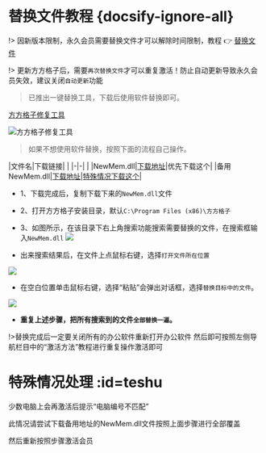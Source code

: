 # 替换文件教程 {docsify-ignore-all}

!> 因新版本限制，永久会员需要替换文件才可以解除时间限制，教程 👉️ [替换文件](/use/instead)

!> 更新方方格子后，需要`再次替换文件`才可以重复激活！防止自动更新导致永久会员失效，建议关闭`自动更新`功能


>已推出一键替换工具，下载后使用软件替换即可。    

[方方格子修复工具](https://blog.tengzhou.ren/ffcell/%E6%96%B9%E6%96%B9%E6%A0%BC%E5%AD%90%E4%BF%AE%E5%A4%8D%E5%B7%A5%E5%85%B7.exe)

![方方格子修复工具](https://blog.tengzhou.ren/ffcell/ffcell.png)



>如果不想使用软件替换，按照下面的流程自己操作。

|文件名|下载链接| |
|-|-| |
|NewMem.dll|[下载地址](https://blog.tengzhou.ren/2024/ffcell/NewMem.zip)|优先下载这个|
|备用NewMem.dll|[下载地址](https://blog.tengzhou.ren/2024/ffcell/install/NewMem.zip)|[特殊情况下载这个](/use/instead?id=teshu)|


- 1、下载完成后，复制下载下来的`NewMem.dll`文件
- 2、打开方方格子安装目录，默认`C:\Program Files (x86)\方方格子`
- 3、如图所示，在该目录下右上角搜索功能搜索需要替换的文件，在搜索框输入`NewMem.dll`
![](https://blog.tengzhou.ren/2024/ffcell/install/QQ20241230-170139.png)

- 出来搜索结果后，在文件上点鼠标右键，选择`打开文件所在位置`

![](https://blog.tengzhou.ren/2024/ffcell/install/QQ20241230-170256.png)

- 在空白位置单击鼠标右键，选择“粘贴”会弹出对话框，选择`替换目标中的文件`。

![](https://blog.tengzhou.ren/2024/ffcell/install/QQ20241230-170453.png)

- **重复上述步骤，把所有搜索到的文件`全部替换一遍`。**

!>替换完成后一定要关闭所有的办公软件重新打开办公软件
然后即可按照左侧导航栏目中的“激活方法”教程进行重复操作激活即可

# 特殊情况处理 :id=teshu

少数电脑上会再激活后提示“电脑编号不匹配”

此情况请尝试下载备用地址的NewMem.dll文件按照上面步骤进行全部覆盖

然后重新按照步骤激活会员







